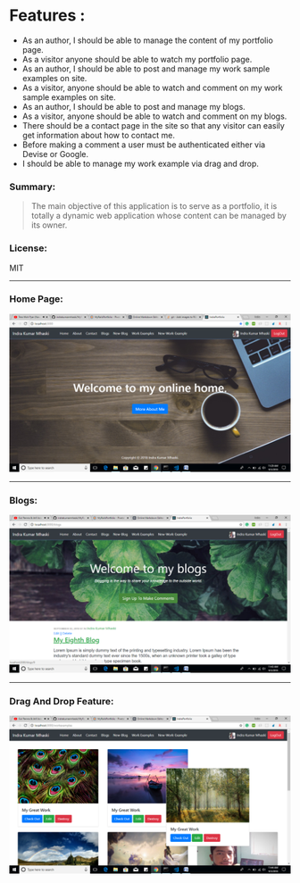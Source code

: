 # Features :

-	As an author, I should be able to manage the content of my portfolio page.
-	As a visitor anyone should be able to watch my portfolio page.
-	As an author, I should be able to post and manage my work sample examples on site.
-	As a visitor, anyone should be able to watch and comment on my work sample examples on site.
-	As an author, I should be able to post and manage my blogs.
-	As a visitor, anyone should be able to watch and comment on my blogs.
-	There should be a contact page in the site so that any visitor can easily get information about how to contact me.
-	Before making a comment a user must be authenticated either via Devise or Google.
-	I should be able to manage my work example via drag and drop. 

### Summary:
> The main objective of this application is to serve as a 
> portfolio, it is totally a dynamic web application whose 
content can be managed by its owner.

### License:

MIT

---

### Home Page:

![alt text](public/demo.png)

---

### Blogs:

![alt text](public/blog.png)

---

### Drag And Drop Feature:

![alt text](public/draganddrop.png)